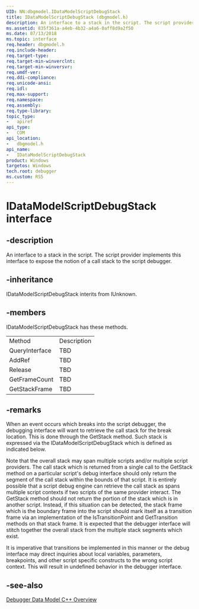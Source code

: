 ```yaml
---
UID: NN:dbgmodel.IDataModelScriptDebugStack
title: IDataModelScriptDebugStack (dbgmodel.h)
description: An interface to a stack in the script. The script provider implements this interface to expose the notion of a call stack to the script debugger.
ms.assetid: 835f361a-a4eb-4b32-a4a6-0aff8d9a2f50
ms.date: 07/13/2018
ms.topic: interface
req.header: dbgmodel.h
req.include-header:
req.target-type:
req.target-min-winverclnt:
req.target-min-winversvr:
req.umdf-ver:
req.ddi-compliance:
req.unicode-ansi:
req.idl:
req.max-support:
req.namespace:
req.assembly:
req.type-library: 
topic_type: 
-	apiref
api_type: 
-	COM
api_location: 
-	dbgmodel.h
api_name: 
-	IDataModelScriptDebugStack
product: Windows
targetos: Windows
tech.root: debugger
ms.custom: RS5
---
```


# IDataModelScriptDebugStack interface

## -description

An interface to a stack in the script. The script provider implements this interface to expose the notion of a call stack to the script debugger.


## -inheritance
IDataModelScriptDebugStack interits from IUnknown. 
## -members

<p>IDataModelScriptDebugStack has these methods.</p>
<table>
	<tr>
		<td>Method</td>
		<td>Description</td>
	</tr>
	<tr>
		<td>QueryInterface</td>
		<td>TBD</td>
	</tr>
	<tr>
		<td>AddRef</td>
		<td>TBD</td>
	</tr>
	<tr>
		<td>Release</td>
		<td>TBD</td>
	</tr>
	<tr>
		<td>GetFrameCount</td>
		<td>TBD</td>
	</tr>
	<tr>
		<td>GetStackFrame</td>
		<td>TBD</td>
	</tr>
</table>

## -remarks

When an event occurs which breaks into the script debugger, the debugging interface will want to retrieve the call stack for the break location. This is done through the GetStack method. Such stack is expressed via the IDataModelScriptDebugStack which is defined as indicated below. 

Note that the overall stack may span multiple scripts and/or multiple script providers. The call stack which is returned from a single call to the GetStack method on a particular script's debug interface should only return the segment of the call stack within the bounds of that script. It is entirely possible that a script debug engine can retrieve the call stack as spans multiple script contexts if two scripts of the same provider interact. The GetStack method should not return the portion of the stack which is in another script. Instead, if this situation can be detected, the stack frame which is the boundary frame into the script should mark itself as a transition frame via an implementation of the IsTransitionPoint and GetTransition methods on that stack frame. It is expected that the debugger interface will stitch together the overall stack from the multiple stack segments which exist. 

It is imperative that transitions be implemented in this manner or the debug interface may direct inquiries about local variables, parameters, breakpoints, and other script specific constructs to the wrong script context. This will result in undefined behavior in the debugger interface. 


## -see-also

[Debugger Data Model C++ Overview](https://docs.microsoft.com/windows-hardware/drivers/debugger/data-model-cpp-overview)

